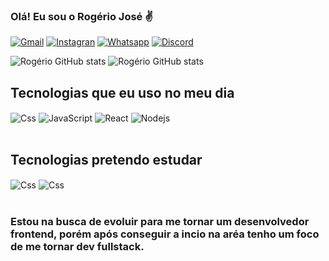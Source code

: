 ### Olá! Eu sou o Rogério José ✌️

[![Gmail](https://img.shields.io/badge/LinkedIn-0077B5?style=for-the-badge&logo=linkedin&logoColor=white)](https://www.linkedin.com/in/rog%C3%A9rio-jos%C3%A9-329a581aa/)
[![Instagran](https://img.shields.io/badge/Instagram-E4405F?style=for-the-badge&logo=instagram&logoColor=white)](https://www.instagram.com/rogeriojose3556/)
[![Whatsapp](https://img.shields.io/badge/Facebook-1877F2?style=for-the-badge&logo=facebook&logoColor=white)](https://www.facebook.com/rogerio.jose.16906715)
[![Discord](https://img.shields.io/badge/Discord-7289DA?style=for-the-badge&logo=discord&logoColor=white)](https://discord.com/channels/@Rogerio#6101)

![Rogério GitHub stats](https://github-readme-stats.vercel.app/api?username=Rogerio-17&show_icons=true&theme=radical)
![Rogério GitHub stats](https://github-readme-stats.vercel.app/api/top-langs/?username=Rogerio-17&theme=radical&hide_border=false&&layout=compact)

## Tecnologias que eu uso no meu dia

<div style="display: inline_block">

<img align="center" alt="Css" src="https://img.shields.io/badge/TypeScript-007ACC?style=for-the-badge&logo=typescript&logoColor=white">
<img align="center" alt="JavaScript" src="https://img.shields.io/badge/JavaScript-323330?style=for-the-badge&logo=javascript&logoColor=F7DF1E">
<img align="center" alt="React" src="https://img.shields.io/badge/React-20232A?style=for-the-badge&logo=react&logoColor=61DAFB">
<img align="center" alt="Nodejs" src="https://img.shields.io/badge/Node.js-43853D?style=for-the-badge&logo=node.js&logoColor=white">


</div><br/>

## Tecnologias pretendo estudar
<div style="display: inline_block">
<img align="center" alt="Css" src="https://img.shields.io/badge/Tailwind_CSS-38B2AC?style=for-the-badge&logo=tailwind-css&logoColor=white">
<img align="center" alt="Css" src="https://img.shields.io/badge/React_Native-20232A?style=for-the-badge&logo=react&logoColor=61DAFB">  
</div> <br/>
	

### Estou na busca de evoluir para me tornar um desenvolvedor frontend, porém após conseguir a incio na aréa tenho um foco de me tornar dev fullstack.


